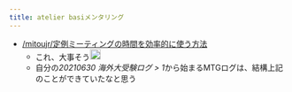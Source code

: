 ```yaml
---
title: atelier basiメンタリング
---
```


* [/mitoujr/定例ミーティングの時間を効率的に使う方法](https://scrapbox.io/mitoujr/定例ミーティングの時間を効率的に使う方法)
  * これ、大事そう<img src='https://scrapbox.io/api/pages/blu3mo-public/blu3mo/icon' alt='blu3mo.icon' height="19.5"/>
  * 自分の*20210630 海外大受験ログ > 1*から始まるMTGログは、結構上記のことができていたなと思う
